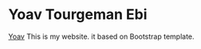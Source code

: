 # Yoav Tourgeman Ebi

[Yoav](http://yoav.lv/) This is my website. it based on Bootstrap template.


